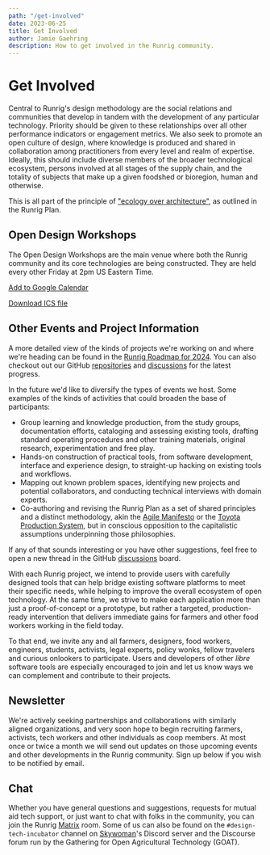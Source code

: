 ```yaml
---
path: "/get-involved"
date: 2023-06-25
title: Get Involved
author: Jamie Gaehring
description: How to get involved in the Runrig community.
---
```


# Get Involved
Central to Runrig's design methodology are the social relations and communities
that develop in tandem with the development of any particular technology.
Priority should be given to these relationships over all other performance
indicators or engagement metrics. We also seek to promote an open culture of
design, where knowledge is produced and shared in collaboration among
practitioners from every level and realm of expertise. Ideally, this should
include diverse members of the broader technological ecosystem, persons involved
at all stages of the supply chain, and the totality of subjects that make up a
given foodshed or bioregion, human and otherwise.

This is all part of the principle of ["ecology over architecture"], as outlined
in the Runrig Plan.

["ecology over architecture"]: ./overview.html#ecology-over-architecture

## Open Design Workshops
The Open Design Workshops are the main venue where both the Runrig community and
its core technologies are being constructed. They are held every other Friday at 2pm US Eastern Time.

<ClientOnly>
  <RRCalendar/>
</ClientOnly>

[Add to Google Calendar](https://www.google.com/calendar/render?cid=http://www.runrig.org/cal/2024.ics)

[Download ICS file](http://www.runrig.org/cal/2024.ics)

## Other Events and Project Information
A more detailed view of the kinds of projects we're working on and where we're
heading can be found in the [Runrig Roadmap for 2024]. You can also checkout out
our GitHub [repositories] and [discussions] for the latest progress.

In the future we'd like to diversify the types of events we host. Some examples of the kinds of activities that could broaden the base of participants:

- Group learning and knowledge production, from the study groups, documentation
  efforts, cataloging and assessing existing tools, drafting standard operating
  procedures and other training materials, original research, experimentation
  and free play.
- Hands-on construction of practical tools, from software development, interface
  and experience design, to straight-up hacking on existing tools and workflows.
- Mapping out known problem spaces, identifying new projects and potential
  collaborators, and conducting technical interviews with domain experts.
- Co-authoring and revising the Runrig Plan as a set of shared principles and a
  distinct methodology, akin the [Agile Manifesto] or the [Toyota Production
  System], but in conscious opposition to the capitalistic assumptions
  underpinning those philosophies.

If any of that sounds interesting or you have other suggestions, feel free to
open a new thread in the GitHub [discussions] board.

With each Runrig project, we intend to provide users with carefully designed
tools that can help bridge existing software platforms to meet their specific
needs, while helping to improve the overall ecosystem of open technology. At the
same time, we strive to make each application more than just a proof-of-concept
or a prototype, but rather a targeted, production-ready intervention that
delivers immediate gains for farmers and other food workers working in the field
today.

To that end, we invite any and all farmers, designers, food workers, engineers,
students, activists, legal experts, policy wonks, fellow travelers and curious
onlookers to participate. Users and developers of other _libre_ software tools
are especially encouraged to join and let us know ways we can complement and
contribute to their projects.

[Runrig Roadmap for 2024]: roadmap-2024.md
[repositories]: https://github.com/runrig-coop
[discussions]: https://github.com/orgs/runrig-coop/discussions
[Agile Manifesto]: https://agilemanifesto.org/
[Toyota Production System]:
    https://global.toyota/en/company/vision-and-philosophy/production-system/

## Newsletter
We're actively seeking partnerships and collaborations with similarly aligned
organizations, and very soon hope to begin recruiting farmers, activists, tech
workers and other individuals as coop members. At most once or twice a
month we will send out updates on those upcoming events and other developments
in the Runrig community. Sign up below if you wish to be notified by email.

<RRNewsletterForm/>

## Chat
Whether you have general questions and suggestions, requests for mutual aid tech
support, or just want to chat with folks in the community, you can join the
Runrig [Matrix] room. Some of us can also be found on the
`#design-tech-incubator` channel on [Skywoman]'s Discord server and the
Discourse forum run by the Gathering for Open Agricultural Technology (GOAT).

<script setup>
  import RRButtonGroupChat from './.vitepress/theme/RRButtonGroupChat.vue';
</script>

<RRButtonGroupChat/>

[Matrix]: https://matrix.org/
[Skywoman]: https://skywoman.community
